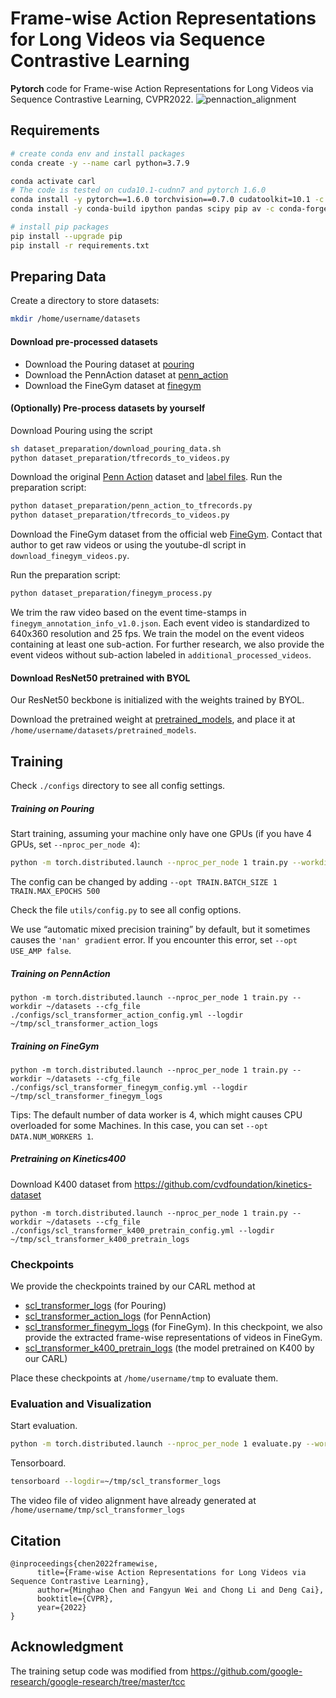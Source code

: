 # Frame-wise Action Representations for Long Videos via Sequence Contrastive Learning

**Pytorch** code for Frame-wise Action Representations for Long Videos via Sequence Contrastive Learning, CVPR2022.
![pennaction_alignment](./pennaction_alignment.gif)

## Requirements

```bash
# create conda env and install packages
conda create -y --name carl python=3.7.9

conda activate carl
# The code is tested on cuda10.1-cudnn7 and pytorch 1.6.0
conda install -y pytorch==1.6.0 torchvision==0.7.0 cudatoolkit=10.1 -c pytorch
conda install -y conda-build ipython pandas scipy pip av -c conda-forge

# install pip packages
pip install --upgrade pip
pip install -r requirements.txt
```



## Preparing Data

Create a directory to store datasets: 

```bash
mkdir /home/username/datasets
```

#### Download pre-processed datasets

- Download the Pouring dataset at [pouring](https://drive.google.com/drive/folders/1UIhHFVcUXL9CnKleB559_hnaphT524fF?usp=sharing) 
- Download the PennAction dataset at [penn_action](https://drive.google.com/drive/folders/1YO1BP8MCxtnWT8U2oMcdZOzN3KG7HwX8?usp=sharing) 
- Download the FineGym dataset at [finegym](https://drive.google.com/drive/folders/1XOIy_6qtTo5MEecaWsi8X59p9BqLzmag?usp=sharing) 

#### (Optionally) Pre-process datasets by yourself

Download Pouring using the script

```bash
sh dataset_preparation/download_pouring_data.sh
python dataset_preparation/tfrecords_to_videos.py
```

Download the original [ Penn Action](http://dreamdragon.github.io/PennAction/) dataset and [label files](https://drive.google.com/drive/folders/1rEnTfMopORljtEv6EGcNUKNEGTGj7_RZ). Run the preparation script:

```bash
python dataset_preparation/penn_action_to_tfrecords.py
python dataset_preparation/tfrecords_to_videos.py
```

Download the FineGym dataset from the official web [FineGym](https://sdolivia.github.io/FineGym/). Contact that author to get raw videos or using the youtube-dl script in `download_finegym_videos.py`.

Run the preparation script:

```bash
python dataset_preparation/finegym_process.py
```

We trim the raw video based on the event time-stamps in `finegym_annotation_info_v1.0.json`. Each event video is standardized to 640x360 resolution and 25 fps. We train the model on the event videos containing at least one sub-action. For further research, we also provide the event videos without sub-action labeled in `additional_processed_videos`.

#### Download ResNet50 pretrained with BYOL

Our ResNet50 beckbone is initialized with the weights trained by BYOL.

Download the pretrained weight at [pretrained_models](https://drive.google.com/drive/folders/19gA1q52VVFhhVIOyg3KO76Z9alSWU8MD?usp=sharing), and place it at `/home/username/datasets/pretrained_models`.



## Training

Check `./configs` directory to see all config settings.

##### Training on Pouring

Start training, assuming your machine only have one GPUs (if you have 4 GPUs, set `--nproc_per_node 4`):

```bash
python -m torch.distributed.launch --nproc_per_node 1 train.py --workdir ~/datasets --cfg_file ./configs/scl_transformer_config.yml --logdir ~/tmp/scl_transformer_logs
```

The config can be changed by adding `--opt TRAIN.BATCH_SIZE 1 TRAIN.MAX_EPOCHS 500`

Check the file `utils/config.py` to see all config options.

We use “automatic mixed precision training” by default, but it sometimes causes the `'nan' gradient` error. If you encounter this error, set `--opt USE_AMP false`.

##### Training on PennAction

```
python -m torch.distributed.launch --nproc_per_node 1 train.py --workdir ~/datasets --cfg_file ./configs/scl_transformer_action_config.yml --logdir ~/tmp/scl_transformer_action_logs
```



##### Training on FineGym

```
python -m torch.distributed.launch --nproc_per_node 1 train.py --workdir ~/datasets --cfg_file ./configs/scl_transformer_finegym_config.yml --logdir ~/tmp/scl_transformer_finegym_logs
```

Tips: The default number of data worker is 4, which might causes CPU overloaded for some Machines. In this case, you can set `--opt DATA.NUM_WORKERS 1`.

##### Pretraining on Kinetics400

Download K400 dataset from https://github.com/cvdfoundation/kinetics-dataset

```
python -m torch.distributed.launch --nproc_per_node 1 train.py --workdir ~/datasets --cfg_file ./configs/scl_transformer_k400_pretrain_config.yml --logdir ~/tmp/scl_transformer_k400_pretrain_logs
```



### Checkpoints

We provide the checkpoints trained by our CARL method at 

- [scl_transformer_logs](https://drive.google.com/drive/folders/1N7Ez_SBgxP3rudYG9NGm5ulENWCE2E3G?usp=sharing) (for Pouring)
- [scl_transformer_action_logs](https://drive.google.com/drive/folders/1pa5drGRxGYQHsWYaqjE2fTfilNx67YR-?usp=sharing) (for PennAction)
- [scl_transformer_finegym_logs](https://drive.google.com/drive/folders/102XwQcpc7T6QgeGp8NoiYq40uwMVFG6C?usp=sharing) (for FineGym). In this checkpoint, we also provide the extracted frame-wise representations of videos in FineGym.
-  [scl_transformer_k400_pretrain_logs](https://drive.google.com/drive/folders/1dnICzBOUjGjC4S8_ZnXkibh33jXlLVoW?usp=sharing) (the model pretrained on K400 by our CARL)

Place these checkpoints at `/home/username/tmp` to evaluate them.

### Evaluation and Visualization

Start evaluation.

```bash
python -m torch.distributed.launch --nproc_per_node 1 evaluate.py --workdir ~/datasets --cfg_file ./configs/scl_transformer_config.yml --logdir ~/tmp/scl_transformer_logs
```

Tensorboard.

```bash
tensorboard --logdir=~/tmp/scl_transformer_logs
```

The video file of video alignment have already generated at `/home/username/tmp/scl_transformer_logs`



## Citation

```
@inproceedings{chen2022framewise,
      title={Frame-wise Action Representations for Long Videos via Sequence Contrastive Learning}, 
      author={Minghao Chen and Fangyun Wei and Chong Li and Deng Cai},
      booktitle={CVPR},
      year={2022}
}
```



## Acknowledgment

The training setup code was modified from https://github.com/google-research/google-research/tree/master/tcc
